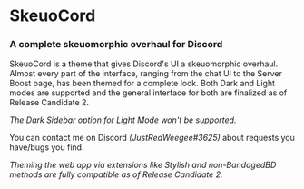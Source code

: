 # SkeuoCord
### A complete skeuomorphic overhaul for Discord

SkeuoCord is a theme that gives Discord's UI a skeuomorphic overhaul. Almost every part of the interface, ranging from the chat UI to the Server Boost page, has been themed for a complete look. Both Dark and Light modes are supported and the general interface for both are finalized as of Release Candidate 2. 

*The Dark Sidebar option for Light Mode won't be supported.*

You can contact me on Discord *(JustRedWeegee#3625)* about requests you have/bugs you find.

*Theming the web app via extensions like Stylish and non-BandagedBD methods are fully compatible as of Release Candidate 2.*
